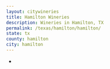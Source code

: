 ```yaml
---
layout: citywineries
title: Hamilton Wineries
description: Wineries in Hamilton, TX
permalink: /texas/hamilton/hamilton/
state: tx
county: hamilton
city: hamilton
---
```

-
